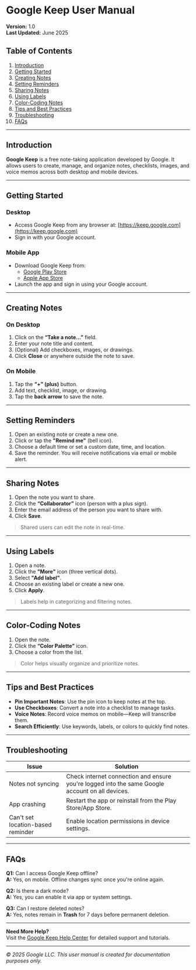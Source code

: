 # Google Keep User Manual  
**Version:** 1.0  
**Last Updated:** June 2025  

## Table of Contents  
1. [Introduction](#introduction)  
2. [Getting Started](#getting-started)  
3. [Creating Notes](#creating-notes)  
4. [Setting Reminders](#setting-reminders)  
5. [Sharing Notes](#sharing-notes)  
6. [Using Labels](#using-labels)  
7. [Color-Coding Notes](#color-coding-notes)  
8. [Tips and Best Practices](#tips-and-best-practices)  
9. [Troubleshooting](#troubleshooting)  
10. [FAQs](#faqs)  

---

## Introduction  
**Google Keep** is a free note-taking application developed by Google. It allows users to create, manage, and organize notes, checklists, images, and voice memos across both desktop and mobile devices.

---

## Getting Started  

### Desktop  
- Access Google Keep from any browser at: [https://keep.google.com](https://keep.google.com)  
- Sign in with your Google account.

### Mobile App  
- Download Google Keep from:
  - [Google Play Store](https://play.google.com/store/apps/details?id=com.google.android.keep)
  - [Apple App Store](https://apps.apple.com/app/google-keep-notes-and-lists/id1029207872)
- Launch the app and sign in using your Google account.

---

## Creating Notes  

### On Desktop  
1. Click on the **“Take a note…”** field.  
2. Enter your note title and content.  
3. (Optional) Add checkboxes, images, or drawings.  
4. Click **Close** or anywhere outside the note to save.

### On Mobile  
1. Tap the **“+” (plus)** button.  
2. Add text, checklist, image, or drawing.  
3. Tap the **back arrow** to save the note.

---

## Setting Reminders  

1. Open an existing note or create a new one.  
2. Click or tap the **"Remind me"** (bell icon).  
3. Choose a default time or set a custom date, time, and location.  
4. Save the reminder. You will receive notifications via email or mobile alert.

---

## Sharing Notes  

1. Open the note you want to share.  
2. Click the **“Collaborator”** icon (person with a plus sign).  
3. Enter the email address of the person you want to share with.  
4. Click **Save**.  
> Shared users can edit the note in real-time.

---

## Using Labels  

1. Open a note.  
2. Click the **"More"** icon (three vertical dots).  
3. Select **"Add label"**.  
4. Choose an existing label or create a new one.  
5. Click **Apply**.

> Labels help in categorizing and filtering notes.

---

## Color-Coding Notes  

1. Open the note.  
2. Click the **“Color Palette”** icon.  
3. Choose a color from the list.  
> Color helps visually organize and prioritize notes.

---

## Tips and Best Practices  

- **Pin Important Notes**: Use the pin icon to keep notes at the top.  
- **Use Checkboxes**: Convert a note into a checklist to manage tasks.  
- **Voice Notes**: Record voice memos on mobile—Keep will transcribe them.  
- **Search Efficiently**: Use keywords, labels, or colors to quickly find notes.  

---

## Troubleshooting  

| Issue | Solution |
|-------|----------|
| Notes not syncing | Check internet connection and ensure you're logged into the same Google account on all devices. |
| App crashing | Restart the app or reinstall from the Play Store/App Store. |
| Can't set location-based reminder | Enable location permissions in device settings. |

---

## FAQs  

**Q1:** Can I access Google Keep offline?  
**A:** Yes, on mobile. Offline changes sync once you're online again.  

**Q2:** Is there a dark mode?  
**A:** Yes, you can enable it via app or system settings.  

**Q3:** Can I restore deleted notes?  
**A:** Yes, notes remain in **Trash** for 7 days before permanent deletion.  

---

**Need More Help?**  
Visit the [Google Keep Help Center](https://support.google.com/keep) for detailed support and tutorials.

---

*© 2025 Google LLC. This user manual is created for documentation purposes only.*

